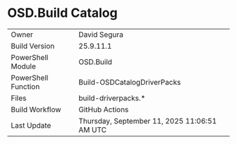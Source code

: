 ﻿# OSD.Build Catalog

| | |
|-|-|
| Owner | David Segura |
| Build Version | 25.9.11.1 |
| PowerShell Module | OSD.Build |
| PowerShell Function | Build-OSDCatalogDriverPacks |
| Files | build-driverpacks.* |
| Build Workflow | GitHub Actions |
| Last Update | Thursday, September 11, 2025 11:06:51 AM UTC |
